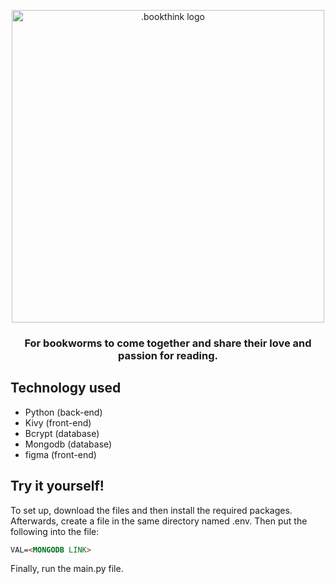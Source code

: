 <p align="center">
   <img src="https://i.imgur.com/y5Mx9J4.png" width="500" alt=".bookthink logo">
</p>
<h3 align="center">
   For bookworms to come together and share their love and passion for reading.
</h3>

## Technology used
-   Python (back-end)
-   Kivy (front-end)
-   Bcrypt (database)
-   Mongodb (database)
-   figma (front-end)

## Try it yourself!
To set up, download the files and then install the required packages.  
Afterwards, create a file in the same directory named .env. Then put the following into the file:

```markdown
VAL=<MONGODB LINK>
```
Finally, run the main.py file.
